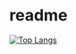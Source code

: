 # readme
[![Top Langs](https://github-readme-stats.vercel.app/api/top-langs/?username=gacky86
)](https://github.com/anuraghazra/github-readme-stats)
